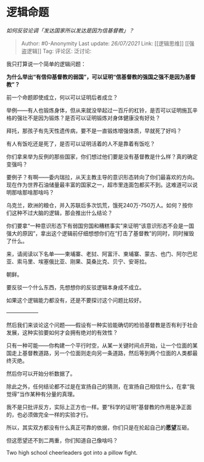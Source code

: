 # 逻辑命题
*如何反驳论调「发达国家所以发达是因为信基督教」？*

> Author: #0-Anonymity
> Last update: *26/07/2021*
> Link: [[逻辑思维]] [[强盗逻辑]]
> Tag:
> 评论区:
> 泛讨论:

我只打算说一个简单的逻辑问题：

**为什么举出“有信仰基督教的弱国”，可以证明“信基督教的强国之强不是因为基督教”？**

前一个命题即使成立，何以可以证明后者成立？

举例——有人也锻炼身体，但从来就没举起过一百斤的杠铃，是否可以证明施瓦辛格的强壮不是因为锻炼？是否可以证明锻炼对身体健康没有好处？

拜托，那孩子有先天性遗传病，要不是一直锻炼增强体质，早就死了好吗？

有人有饭吃还是死了，是否可以证明活着的人不是靠着有饭吃？

你们拿来举为反例的那些国家，你们想过他们要是没有基督教是什么样？真的确定变强吗？

要例子？有啊——委内瑞拉，从天主教主导的意识形态转向了你们最喜欢的方向。现在作为世界石油储量最丰富的国家之一，超市里连面包都买不到。这难道可以说明那啥那啥那啥吗？

乌克兰，欧洲的粮仓，并入苏联后多次饥荒，饿死240万-750万人。如何？按你们这种不过大脑的逻辑，那会推出什么结论？

你们要拿“一种意识形态下有弱国穷国和糟糕事实”来证明“该意识形态不会是一国强大的原因”，拿出这个逻辑前仔细想想你们在“打击了基督教”的同时，同时摧毁了什么。

来，请阅读以下名单——柬埔寨、老挝、阿富汗、柬埔寨、蒙古、也门、阿尔巴尼亚、索马里、埃塞俄比亚、刚果、莫桑比克、贝宁、安哥拉。

朝鲜。

要反驳一个什么东西，先想想你的反驳逻辑本身成不成立。

如果这个逻辑能力都没有，还是不要探讨这个问题比较好。

——————

然后我们来谈论这个问题——假设有一种实验能确切的检验基督教是否有利于社会发展，这种实验要如何才会拥有绝对的有效性？

只有一种可能——你构建一个平行时空，从某一关键时间点开始，让一个位面的某国走上基督教道路，另一个位面则走向另一条道路，然后等到两个位面的人类都最终灭绝。

然后你可以开始分析数据了。

除此之外，任何结论都不过是在宣扬自己的猜测，在宣扬自己相信什么，在拿“我觉得”当作某种有分量的真理。

我不是只批评反方，实际上正方也一样。要“科学的证明”基督教的作用是净正面的，也必须做完全一样的实验才行。

所以，其实双方都没有什么真正可靠的依据，你们只是在抡起自己的**愿望**互砸。

但这愿望还不到二两重，你们知道自己像啥吗？

Two high school cheerleaders got into a pillow fight.
